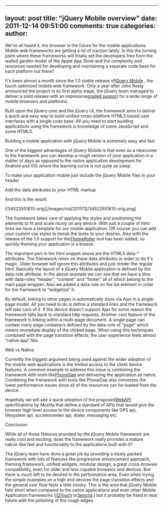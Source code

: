 

---
layout: post
title: "jQuery Mobile overview"
date: 2011-12-14 09:51:00
comments: true
categories:
author:
---

We've all heard it, the browser is the future for the mobile  applications. Mobile web frameworks are getting a lot of traction  lately. Is this the turning point where these frameworks will finally  set the developers free from the walled garden model of the Apple App  Store and the complexity and resources needed for developing and  maintaining a separate code base for each platform out there?

It's been almost a month since the 1.0 stable release of[jQuery Mobile](http://jquerymobile.com/) , the touch optimized mobile web framework. Only a year after John Resig announced the project in its first alpha stage, the jQuery team managed to deliver a solid release with an impressive[graded support](http://jquerymobile.com/gbs/) for a wide range of mobile browsers and platforms.

Built upon the jQuery core and the jQuery UI, the framework aims to deliver a quick and easy way to build unified cross-platform HTML5 based user interfaces with a single code base. All you need to start building applications using the framework is knowledge of some JavaScript and some HTML5.

Building a mobile application with jQuery Mobile is extremely easy and fast

One of the biggest advantages of jQuery Mobile is that even as a newcomer to the framework you can develop a rough version of your application in a matter of days as opposed to the native application development for Android and iOS where the learning curve is not quite as steep.

To make your application mobile just include the jQuery Mobile files in your header



Add the data attributes to your HTML markup



And this is the result:

![34522551610-orig][/images/old/2011/12/34522551610-orig.png] 

The framework takes care of applying the styles and positioning the elements to fit and scale nicely on any device. With just a couple of html lines we have a template for our mobile application. Off course you can add your custom css styles to tweak the looks to your desires. Also with the release of the 1.0 support for the[ThemeRoller](http://jquerymobile.com/blog/2011/10/28/announcing-themeroller-for-mobile-beta/) tool has been added, so quickly theming your application is a breeze.

The important part in the html snippet above are the HTML5 data-* attributes. The framework relies on these data attributes in order to do it's magic. Older browser will ignore this attributes and just render the regular html. Basically the layout of a jQuery Mobile application is defined by the data-role attribute. In the above example we can see that we have a divs with data-roles "header", "content" and "footer" all of which belong to the main page wrapper. Also we added a data-role on the list element in order for the framework to “widgetize” it.

By default, linking to other pages is automatically done via Ajax in a single-page model. All you need to do is define a standard links and the framework will take care of it. If the device doesn't support Ajax for some reason the framework falls back to standard http requests. Another cool feature of the framework is linking within a multi-page document. A single page can contain many page containers defined by the data-role of “page” which means immediate display of the clicked page. When using this techniques combined with the page transition effects, the user experience feels almost “native app” like.

Web vs Native

Currently the biggest argument being used against the wider adoption of the mobile web applications is the limited access to the client device features. A common example to address this issue is combining the framework with tools like[PhoneGap](http://phonegap.com/) and delivering the application as native. Combining the framework with tools like PhoneGap also minimizes the lower performance issues since all of the resources can be loaded from the device.

Hopefully we will see a quick adoption of the proposed[WebAPI](https://wiki.mozilla.org/WebAPI) specifications by Mozilla that define a standard of APIs that would give the browser high level access to the device components like GPS api, filesystem api, accelerometer api, dialer, messaging etc.

Conclusion

While all of those features provided by the jQuery Mobile framework are really cool and exciting, does the framework really provides a mature native-like feel and functionality to the applications built with it?

The jQuery team have done a great job by providing a nicely packed framework with lots of features like progressive enhancement approach, theming framework, unified widgets, modular design, a great cross-browser compatibility, even for older and less capable browsers and devices. But there is much left to be desired in the performance area. Even when trying the simple examples on a high end devices the page transition effects and the general user flow feels a little clunky. This is the area that jQuery Mobile fails short when compared to the native applications and even other Mobile Application frameworks ([jQTouch](http://jqtouch.com/) or[Sencha](http://www.sencha.com/) ) but it probably be fixed in near future with the polishing of the rough edges.